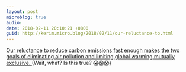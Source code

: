 ```yaml
---
layout: post
microblog: true
audio: 
date: 2018-02-11 20:10:21 +0800
guid: http://kerim.micro.blog/2018/02/11/our-reluctance-to.html
---
```

[Our reluctance to reduce carbon emissions fast enough makes the two goals of eliminating air pollution and limiting global warming mutually exclusive. ](https://www.rollingstone.com/politics/features/why-aerosols-are-a-deadly-climate-change-threat-w516504) (Wait, what? Is this true? 😱😱😱)
